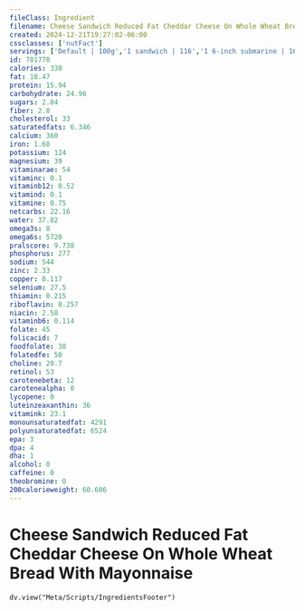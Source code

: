 ```yaml
---
fileClass: Ingredient
filename: Cheese Sandwich Reduced Fat Cheddar Cheese On Whole Wheat Bread With Mayonnaise
created: 2024-12-21T19:27:02-06:00
cssclasses: ['nutFact']
servings: ['Default | 100g','1 sandwich | 116','1 6-inch submarine | 160','1 12-inch submarine | 320']
id: 781770
calories: 330
fat: 18.47
protein: 15.94
carbohydrate: 24.96
sugars: 2.84
fiber: 2.8
cholesterol: 33
saturatedfats: 6.346
calcium: 360
iron: 1.68
potassium: 124
magnesium: 39
vitaminarae: 54
vitaminc: 0.1
vitaminb12: 0.52
vitamind: 0.1
vitamine: 0.75
netcarbs: 22.16
water: 37.82
omega3s: 8
omega6s: 5720
pralscore: 9.738
phosphorus: 277
sodium: 544
zinc: 2.33
copper: 0.117
selenium: 27.5
thiamin: 0.215
riboflavin: 0.257
niacin: 2.58
vitaminb6: 0.114
folate: 45
folicacid: 7
foodfolate: 38
folatedfe: 50
choline: 20.7
retinol: 53
carotenebeta: 12
carotenealpha: 0
lycopene: 0
luteinzeaxanthin: 36
vitamink: 23.1
monounsaturatedfat: 4291
polyunsaturatedfat: 6524
epa: 3
dpa: 4
dha: 1
alcohol: 0
caffeine: 0
theobromine: 0
200calorieweight: 60.606
---
```


# Cheese Sandwich Reduced Fat Cheddar Cheese On Whole Wheat Bread With Mayonnaise

```dataviewjs
dv.view("Meta/Scripts/IngredientsFooter")
```